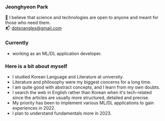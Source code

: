 ### Jeonghyeon Park

:pray: I believe that science and technologies are open to anyone and meant for those who need them.  
:mailbox_with_mail: dotsnangles@gmail.com  


### Currently

- working as an ML/DL application developer.


### Here is a bit about myself

- I studied Korean Language and Literature at university.
- Literature and philosophy were my biggest concerns for a long time.
- I am quite good with abstract concepts, and I learn from my own doubts.
- I search the web in English rather than Korean when it's tech-related since the articles are usually more structured, detailed and precise.
- My priority has been to implement various ML/DL applications to gain experiences in 2022.
- I plan to understand fundamentals more in 2023.
